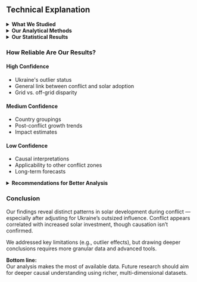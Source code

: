 <!-- markdownlint-disable MD031 MD033 MD035 MD032 MD004 MD009 MD013 MD045 MD024 MD007 MD023 MD041 -->

## Technical Explanation

<details>
<summary><strong>What We Studied</strong></summary>

- **Main question:** How does solar energy adoption vary across different phases of conflict?  
- **Data source:** IRENA (International Renewable Energy Agency) solar capacity database  
- **Countries analyzed:** Ukraine, Yemen, Sudan, Ethiopia, Libya, Syria, Afghanistan, Iraq, South Sudan  
- **Time frame:** 2000–2024 (varies per country)  
- **Metric:** Installed solar photovoltaic capacity (MW)

#### Conflict Phases

Each country’s timeline was divided into:

1. **Pre-conflict:** Before major violence began  
2. **Active-conflict:** During significant unrest  
3. **Post-conflict:** After hostilities decreased (when applicable)

**Note:** This basic division doesn’t reflect:

- Conflict intensity  
- Geographic extent  
- Transitional or low-intensity periods  

Such simplification may obscure nuances in complex conflicts.

</details>

<details>
<summary><strong>Our Analytical Methods</strong></summary>

### 1. Phase Comparison

**Method:** Averaged solar capacity for each conflict phase  
**Purpose:** Understand which periods saw the most solar development  

**Results:**

- Pre-conflict: 146 MW  
- Active-conflict: 5,724 MW *(skewed by Ukraine)*  
- Post-conflict: 136 MW  

**Note:** Ukraine’s large capacity (8,000+ MW) inflates the active-conflict average.

---

### 2. Country Grouping

**Method:** Classified countries by solar trends across phases  
**Goal:** Highlight national differences in solar development  

**Categories:**

- **Conflict-Fueled Growth:** Increase during conflict (4 countries)  
- **Recovery-Driven Growth:** Surge after conflict (3 countries)  
- **Persistent Low Growth:** Low across all phases (2 countries)  

**Consideration:** Groupings are based on observed patterns but involve some interpretation.

---

### 3. Ukraine Outlier Analysis

**Why:** Ukraine’s solar capacity far exceeds others  
**Impact:**  

- With Ukraine: Active-conflict average = 5,724 MW  
- Without Ukraine: Active-conflict average = 71 MW  

**Justification:** Common practice to handle extreme values separately to preserve clarity.

---

### 4. Linear Regression

**Model:**  
`Solar Growth Rate = Baseline + Conflict Effect + Random Error`  

**Outcome:**  
Conflict periods linked to a +1,359 MW increase  

**Limitations:**  

- Small sample (9 countries)  
- Missing variables (e.g., GDP, aid, policies)  
- Likely statistical violations (non-normal distribution)

---

### 5. Grid vs. Off-Grid Comparison

**Focus:** Differentiated centralized vs. decentralized solar systems  

**Findings:**

- Grid-connected average: 1,600 MW  
- Off-grid average: 50 MW  

**Conclusion:** Even in conflict, centralized infrastructure dominated solar deployment.

</details>

<details>
<summary><strong>Our Statistical Results</strong></summary>

### Averages (Excluding Ukraine)

- **Pre-conflict:** 0.9 MW  
- **Active-conflict:** 42.5 MW  
- **Post-conflict:** 33.8 MW  

---

### Country-Level Patterns

- **Recovery Growth:** 3 of 6 countries grew post-conflict  
- **Stagnation:** 2 of 6 remained relatively unchanged  
- **Data Gap:** Yemen lacked post-conflict data  

---

### Adoption Timeline

Three waves of expansion:

1. **2004–2010:** Sudan, Ukraine, Afghanistan, Ethiopia  
2. **2015–2018:** Syria, South Sudan  
3. **2018–2025:** Yemen, Iraq  

Many nations saw **500%+ growth** during these periods.

</details>

### How Reliable Are Our Results?

#### High Confidence

- Ukraine's outlier status  
- General link between conflict and solar adoption  
- Grid vs. off-grid disparity  

#### Medium Confidence

- Country groupings  
- Post-conflict growth trends  
- Impact estimates  

#### Low Confidence

- Causal interpretations  
- Applicability to other conflict zones  
- Long-term forecasts  

<details>
<summary><strong>Recommendations for Better Analysis</strong></summary>

### With More Resources

1. Add data on foreign aid, economic conditions, and energy policy  
2. Increase temporal resolution (e.g., monthly, quarterly)  
3. Integrate qualitative case studies  
4. Use advanced causal inference methods  

</details>

### Conclusion

Our findings reveal distinct patterns in solar development during conflict — especially after adjusting for Ukraine’s outsized influence. Conflict appears correlated with increased solar investment, though causation isn’t confirmed.

We addressed key limitations (e.g., outlier effects), but drawing deeper conclusions requires more granular data and advanced tools.

**Bottom line:**  
Our analysis makes the most of available data. Future research should aim for deeper causal understanding using richer, multi-dimensional datasets.
